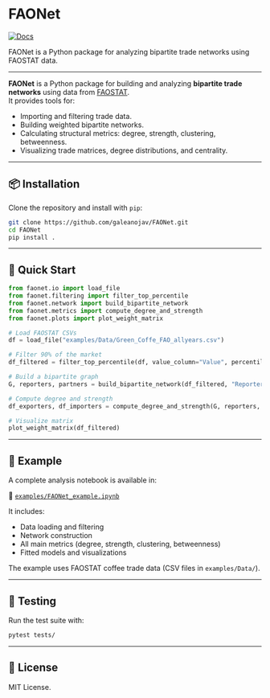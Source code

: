 # FAONet

[![Docs](https://img.shields.io/badge/docs-online-blue.svg)](https://TU_USUARIO.github.io/FAONet)

FAONet is a Python package for analyzing bipartite trade networks using FAOSTAT data.

---

**FAONet** is a Python package for building and analyzing **bipartite trade networks** using data from [FAOSTAT](https://www.fao.org/faostat/).  
It provides tools for:

- Importing and filtering trade data.
- Building weighted bipartite networks.
- Calculating structural metrics: degree, strength, clustering, betweenness.
- Visualizing trade matrices, degree distributions, and centrality.

---

## 📦 Installation

Clone the repository and install with `pip`:

```bash
git clone https://github.com/galeanojav/FAONet.git
cd FAONet
pip install .
```

---

## 🚀 Quick Start

```python
from faonet.io import load_file
from faonet.filtering import filter_top_percentile
from faonet.network import build_bipartite_network
from faonet.metrics import compute_degree_and_strength
from faonet.plots import plot_weight_matrix

# Load FAOSTAT CSVs
df = load_file("examples/Data/Green_Coffe_FAO_allyears.csv")

# Filter 90% of the market
df_filtered = filter_top_percentile(df, value_column="Value", percentile=0.9)

# Build a bipartite graph
G, reporters, partners = build_bipartite_network(df_filtered, "Reporter Countries", "Partner Countries", "Value")

# Compute degree and strength
df_exporters, df_importers = compute_degree_and_strength(G, reporters, partners)

# Visualize matrix
plot_weight_matrix(df_filtered)
```

---

## 📁 Example

A complete analysis notebook is available in:

📍 [`examples/FAONet_example.ipynb`](examples/FAONet_example.ipynb)

It includes:

- Data loading and filtering
- Network construction
- All main metrics (degree, strength, clustering, betweenness)
- Fitted models and visualizations

The example uses FAOSTAT coffee trade data (CSV files in `examples/Data/`).

---

## 🧪 Testing

Run the test suite with:

```bash
pytest tests/
```

---

## 📄 License

MIT License.
